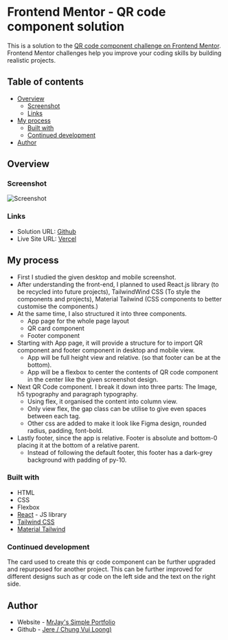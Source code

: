# Frontend Mentor - QR code component solution

This is a solution to the [QR code component challenge on Frontend Mentor](https://www.frontendmentor.io/challenges/qr-code-component-iux_sIO_H). Frontend Mentor challenges help you improve your coding skills by building realistic projects. 

## Table of contents

- [Overview](#overview)
  - [Screenshot](#screenshot)
  - [Links](#links)
- [My process](#my-process)
  - [Built with](#built-with)
  - [Continued development](#continued-development)
- [Author](#author)

## Overview

### Screenshot

![Screenshot](https://github.com/jeresulovuo/qr-code-component/blob/main/src/assets/design/Screenshot.png)

### Links

- Solution URL: [Github](https://github.com/jeresulovuo/qr-code-component)
- Live Site URL: [Vercel](https://mrjays-qrcode-component.vercel.app/)

## My process

- First I studied the given desktop and mobile screenshot.
- After understanding the front-end, I planned to used React.js library (to be recycled into future projects), TailwindWind CSS (To style the components and projects), Material Tailwind (CSS components to better customise the components.)
- At the same time, I also structured it into three components. 
  - App page for the whole page layout
  - QR card component
  - Footer component
- Starting with App page, it will provide a structure for to import QR component and footer component in desktop and mobile view.
  - App will be full height view and relative. (so that footer can be at the bottom).
  - App will be a flexbox to center the contents of QR code component in the center like the given screenshot design.
- Next QR Code component. I break it down into three parts: The Image, h5 typography and paragraph typography.
  - Using flex, it organised the content into column view.
  - Only view flex, the gap class can be utilise to give even spaces between each tag.
  - Other css are added to make it look like Figma design, rounded radius, padding, font-bold.
- Lastly footer, since the app is relative. Footer is absolute and bottom-0 placing it at the bottom of a relative parent.
  - Instead of following the default footer, this footer has a dark-grey background with padding of py-10.



### Built with

- HTML
- CSS
- Flexbox
- [React](https://reactjs.org/) - JS library
- [Tailwind CSS](https://tailwindcss.com/)
- [Material Tailwind](https://www.material-tailwind.com/)

### Continued development

The card used to create this qr code component can be further upgraded and repurposed for another project. This can be further improved for different designs such as qr code on the left side and the text on the right side.

## Author

- Website - [MrJay's Simple Portfolio](https://mrjays-simple-portfolio.vercel.app/)
- Github - [Jere / Chung Vui Loong)](https://github.com/chungvuiloong)